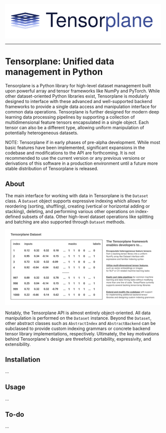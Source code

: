 <div align="center">
  <img src="/.github/logo.svg"><br>
</div>

-----------------

# Tensorplane: Unified data management in Python

Tensorplane is a Python library for high-level dataset management built upon powerful array and tensor frameworks like NumPy and PyTorch. While other dataset-oriented Python libraries exist, Tensorplane is modularly designed to interface with these advanced and well-supported backend frameworks to provide a single data access and manipulation interface for common data operations. Tensorplane is further designed for modern deep learning data processing pipelines by supporting a collection of multidimensional feature tensors encapsulated in a single object. Each tensor can also be a different type, allowing uniform manipulation of potentially heterogeneous datasets.

NOTE: Tensorplane if in early phases of pre-alpha development. While most basic features have been implemented, significant expansions in the codebase and modifications to the API are forthcoming. It is not recommended to use the current version or any previous versions or derivations of this software in a production environment until a future more stable distribution of Tensorplane is released.

## About

The main interface for working with data in Tensorplane is the `Dataset` class. A `Dataset` object supports expressive indexing which allows for reordering (sorting, shuffling), creating (vertical or horizontal adding or stacking), deleting, and performing various other operations on index-defined subsets of data. Other high-level dataset operations like splitting and batching are also supported through `Dataset` methods.

<div align="center">
  <img src="/.github/tp_info.svg"><br>
</div>


Notably, the Tensorplane API is almost entirely object-oriented. All data manipulation is performed on the `Dataset` instance. Beyond the `Dataset`, other abstract classes such as `AbstractIndex` and `AbstractBackend` can be subclassed to provide custom indexing grammars or concrete backend tensor library implementations, respectively. Ultimately, the key motivations behind Tensorplane's design are threefold: portability, expressivity, and extensibility.


## Installation

...

## Usage

...

## To-do

...
